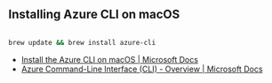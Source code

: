 

## Installing Azure CLI on macOS

```bash

brew update && brew install azure-cli

```

- [Install the Azure CLI on macOS | Microsoft Docs](https://docs.microsoft.com/en-us/cli/azure/install-azure-cli-macos)
- [Azure Command-Line Interface (CLI) - Overview | Microsoft Docs](https://docs.microsoft.com/en-us/cli/azure/)




